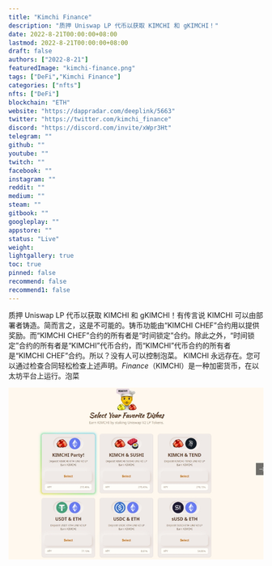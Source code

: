 ```yaml
---
title: "Kimchi Finance"
description: "质押 Uniswap LP 代币以获取 KIMCHI 和 gKIMCHI！"
date: 2022-8-21T00:00:00+08:00
lastmod: 2022-8-21T00:00:00+08:00
draft: false
authors: ["2022-8-21"]
featuredImage: "kimchi-finance.png"
tags: ["DeFi","Kimchi Finance"]
categories: ["nfts"]
nfts: ["DeFi"]
blockchain: "ETH"
website: "https://dappradar.com/deeplink/5663"
twitter: "https://twitter.com/kimchi_finance"
discord: "https://discord.com/invite/xWpr3Ht"
telegram: ""
github: ""
youtube: ""
twitch: ""
facebook: ""
instagram: ""
reddit: ""
medium: ""
steam: ""
gitbook: ""
googleplay: ""
appstore: ""
status: "Live"
weight: 
lightgallery: true
toc: true
pinned: false
recommend: false
recommend1: false
---
```

质押 Uniswap LP 代币以获取 KIMCHI 和 gKIMCHI！有传言说 KIMCHI 可以由部署者铸造。简而言之，这是不可能的。铸币功能由“KIMCHI CHEF”合约用以提供奖励。而“KIMCHI CHEF”合约的所有者是“时间锁定”合约。除此之外，“时间锁定”合约的所有者是“KIMCHI”代币合约，而“KIMCHI”代币合约的所有者是“KIMCHI CHEF”合约。所以？没有人可以控制泡菜。 KIMCHI 永远存在。您可以通过检查合同轻松检查上述声明。*Finance*（KIMCHI）是一种加密货币，在以太坊平台上运行。泡菜

![1](1.jpg)